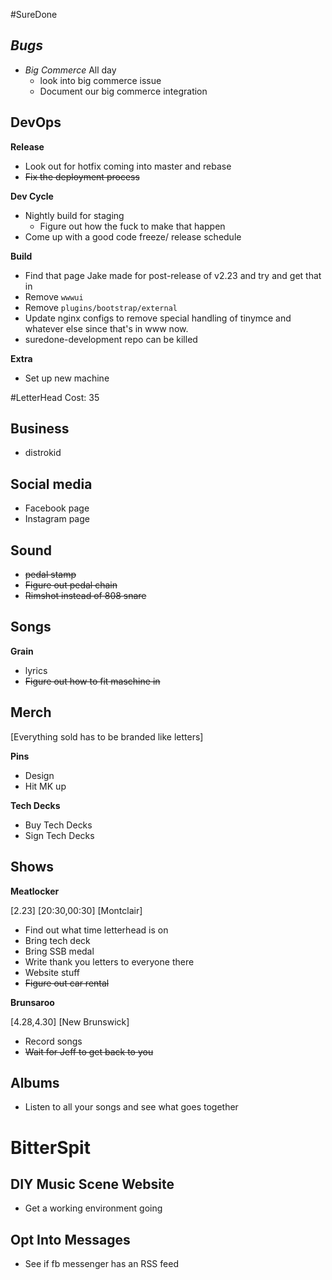 #SureDone

## _Bugs_

- _Big Commerce_
    All day
    - look into big commerce issue
    - Document our big commerce integration

## DevOps

__Release__

- Look out for hotfix coming into master and rebase
- ~~Fix the deployment process~~

__Dev Cycle__

- Nightly build for staging
    - Figure out how the fuck to make that happen
- Come up with a good code freeze/ release schedule

__Build__

- Find that page Jake made for post-release of v2.23 and try and get that in
- Remove `wwwui`
- Remove `plugins/bootstrap/external`
- Update nginx configs to remove special handling of tinymce and whatever else since that's in www now.
- suredone-development repo can be killed

__Extra__

- Set up new machine

#LetterHead
Cost: 35

## Business

- distrokid

## Social media

- Facebook page
- Instagram page

## Sound

- ~~pedal stamp~~
- ~~Figure out pedal chain~~
- ~~Rimshot instead of 808 snare~~

## Songs

__Grain__

- lyrics
- ~~Figure out how to fit maschine in~~

## Merch

[Everything sold has to be branded like letters]

__Pins__

- Design
- Hit MK up

__Tech Decks__

- Buy Tech Decks
- Sign Tech Decks

## Shows

__Meatlocker__

  [2.23]
  [20:30,00:30]
  [Montclair]

- Find out what time letterhead is on
- Bring tech deck
- Bring SSB medal
- Write thank you letters to everyone there
- Website stuff
- ~~Figure out car rental~~

__Brunsaroo__

  [4.28,4.30]
  [New Brunswick]

- Record songs
- ~~Wait for Jeff to get back to you~~

## Albums

- Listen to all your songs and see what goes together

# BitterSpit

##

## DIY Music Scene Website

- Get a working environment going

## Opt Into Messages

- See if fb messenger has an RSS feed


